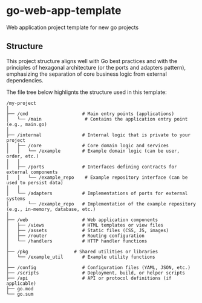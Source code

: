 # go-web-app-template
Web application project template for new go projects

## Structure
This project structure aligns well with Go best practices and with the principles of hexagonal architecture (or the ports and adapters pattern), emphasizing the separation of core business logic from external dependencies.

The file tree below highlignts the structure used in this template:
```
/my-project
│
├── /cmd                    # Main entry points (applications)
│   └── /main                # Contains the application entry point (e.g., main.go)
│
├── /internal               # Internal logic that is private to your project
│   ├── /core               # Core domain logic and services
│   │   └── /example        # Example domain logic (can be user, order, etc.)
│   │
│   ├── /ports              # Interfaces defining contracts for external components
│   │   └── /example_repo    # Example repository interface (can be used to persist data)
│   │   
│   └── /adapters           # Implementations of ports for external systems
│       └── /example_repo   # Implementation of the example repository (e.g., in-memory, database, etc.)
│
├── /web                    # Web application components
│   ├── /views              # HTML templates or view files
│   ├── /assets             # Static files (CSS, JS, images)
│   ├── /router             # Routing configuration
│   └── /handlers           # HTTP handler functions
│
├── /pkg                 # Shared utilities or libraries
│   └── /example_util       # Example utility functions
│
├── /config                 # Configuration files (YAML, JSON, etc.)
├── /scripts                # Deployment, build, or helper scripts
├── /api                    # API or protocol definitions (if applicable)
├── go.mod
└── go.sum
```
